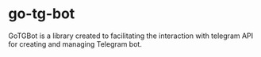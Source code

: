# go-tg-bot
GoTGBot is a library created to facilitating the interaction with telegram API for creating and managing Telegram bot.